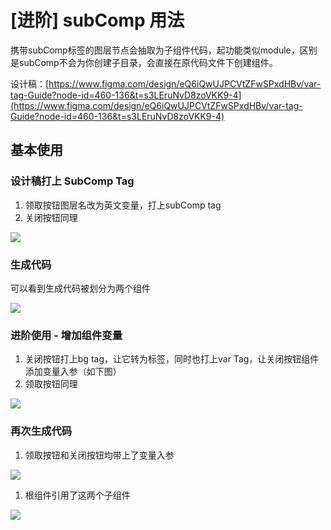 # [进阶] subComp 用法

携带subComp标签的图层节点会抽取为子组件代码，起功能类似module，区别是subComp不会为你创建子目录，会直接在原代码文件下创建组件。

设计稿：[https://www.figma.com/design/eQ6iQwUJPCVtZFwSPxdHBv/var-tag-Guide?node-id=460-136&t=s3LEruNvD8zoVKK9-4](https://www.figma.com/design/eQ6iQwUJPCVtZFwSPxdHBv/var-tag-Guide?node-id=460-136&t=s3LEruNvD8zoVKK9-4)

## 基本使用

### 设计稿打上 SubComp Tag

1. 领取按钮图层名改为英文变量，打上subComp tag
2. 关闭按钮同理

![](https://rte.weiyun.baidu.com/wiki/attach/image/api/imageDownloadAddress?attachId=8b2b0cb4264f45f9baddbe5b55e966de&docGuid=TmYS4uwXcoXKq0)

### 生成代码

可以看到生成代码被划分为两个组件

![](https://rte.weiyun.baidu.com/wiki/attach/image/api/imageDownloadAddress?attachId=c3d5f1cbd0594d7caf8b6935b81da9be&docGuid=TmYS4uwXcoXKq0)

### 进阶使用 - 增加组件变量

1. 关闭按钮打上bg tag，让它转为<img />标签，同时也打上var Tag，让关闭按钮组件添加变量入参（如下图）
2. 领取按钮同理

![](https://rte.weiyun.baidu.com/wiki/attach/image/api/imageDownloadAddress?attachId=5f4e3ac2feea4a27a53bb0d5d89b5a31&docGuid=TmYS4uwXcoXKq0)

### 再次生成代码

1. 领取按钮和关闭按钮均带上了变量入参

![](https://rte.weiyun.baidu.com/wiki/attach/image/api/imageDownloadAddress?attachId=208894c9975c450093842fc30bd47317&docGuid=TmYS4uwXcoXKq0)

1. 根组件引用了这两个子组件

![](https://rte.weiyun.baidu.com/wiki/attach/image/api/imageDownloadAddress?attachId=474402e387fd4cebabe557a85267dc44&docGuid=TmYS4uwXcoXKq0)

